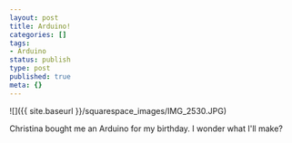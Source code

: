 ```yaml
---
layout: post
title: Arduino!
categories: []
tags:
- Arduino
status: publish
type: post
published: true
meta: {}
---
```


![]({{ site.baseurl }}/squarespace_images/IMG_2530.JPG)

Christina bought me an Arduino for my birthday. I wonder what I'll make?
